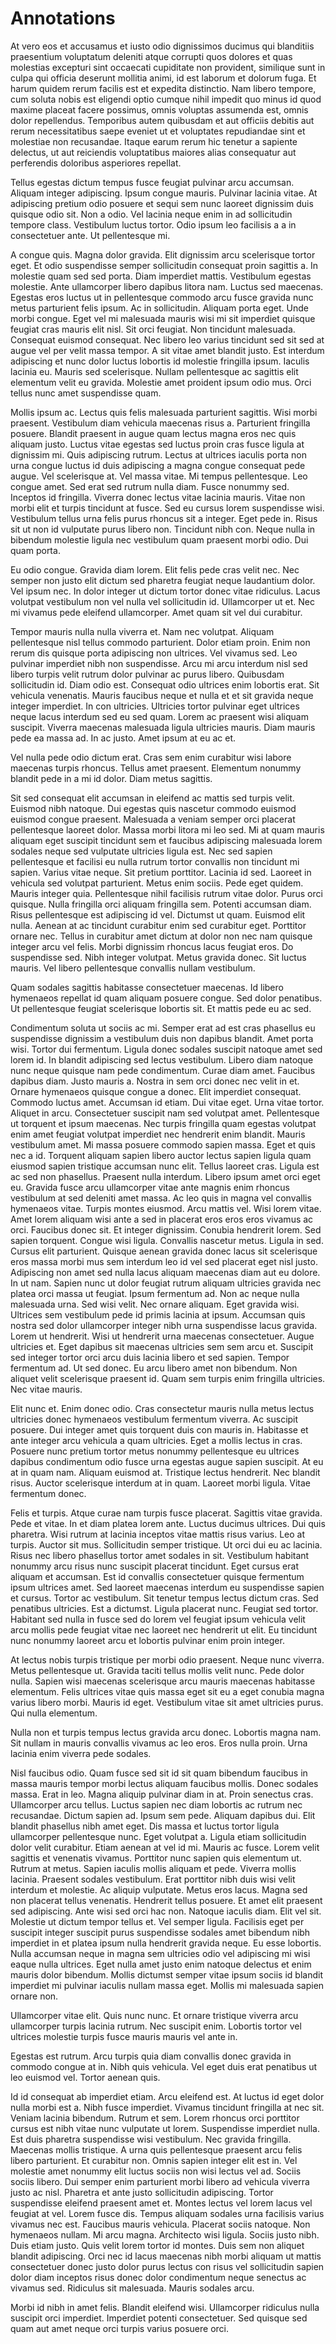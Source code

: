 # Annotations

At vero eos et accusamus et iusto odio dignissimos ducimus qui blanditiis
praesentium voluptatum deleniti atque corrupti quos dolores et quas molestias
excepturi sint occaecati cupiditate non provident, similique sunt in culpa qui
officia deserunt mollitia animi, id est laborum et dolorum fuga. Et harum
quidem rerum facilis est et expedita distinctio. Nam libero tempore, cum
soluta nobis est eligendi optio cumque nihil impedit quo minus id quod maxime
placeat facere possimus, omnis voluptas assumenda est, omnis dolor
repellendus. Temporibus autem quibusdam et aut officiis debitis aut rerum
necessitatibus saepe eveniet ut et voluptates repudiandae sint et molestiae
non recusandae. Itaque earum rerum hic tenetur a sapiente delectus, ut aut
reiciendis voluptatibus maiores alias consequatur aut perferendis doloribus
asperiores repellat.

Tellus egestas dictum tempus fusce feugiat pulvinar arcu accumsan. Aliquam
integer adipiscing. Ipsum congue mauris. Pulvinar lacinia vitae. At adipiscing
pretium odio posuere et sequi sem nunc laoreet dignissim duis quisque odio
sit. Non a odio. Vel lacinia neque enim in ad sollicitudin tempore class.
Vestibulum luctus tortor. Odio ipsum leo facilisis a a in consectetuer ante.
Ut pellentesque mi.

A congue quis. Magna dolor gravida. Elit dignissim arcu scelerisque tortor
eget. Et odio suspendisse semper sollicitudin consequat proin sagittis a. In
molestie quam sed sed porta. Diam imperdiet mattis. Vestibulum egestas
molestie. Ante ullamcorper libero dapibus litora nam. Luctus sed maecenas.
Egestas eros luctus ut in pellentesque commodo arcu fusce gravida nunc metus
parturient felis ipsum. Ac in sollicitudin. Aliquam porta eget. Unde morbi
congue. Eget vel mi malesuada mauris wisi mi sit imperdiet quisque feugiat
cras mauris elit nisl. Sit orci feugiat. Non tincidunt malesuada. Consequat
euismod consequat. Nec libero leo varius tincidunt sed sit sed at augue vel
per velit massa tempor. A sit vitae amet blandit justo. Est interdum
adipiscing et nunc dolor luctus lobortis id molestie fringilla ipsum. Iaculis
lacinia eu. Mauris sed scelerisque. Nullam pellentesque ac sagittis elit
elementum velit eu gravida. Molestie amet proident ipsum odio mus. Orci tellus
nunc amet suspendisse quam.

Mollis ipsum ac. Lectus quis felis malesuada parturient sagittis. Wisi morbi
praesent. Vestibulum diam vehicula maecenas risus a. Parturient fringilla
posuere. Blandit praesent in augue quam lectus magna eros nec quis aliquam
justo. Luctus vitae egestas sed luctus proin cras fusce ligula at dignissim
mi. Quis adipiscing rutrum. Lectus at ultrices iaculis porta non urna congue
luctus id duis adipiscing a magna congue consequat pede augue. Vel scelerisque
at. Vel massa vitae. Mi tempus pellentesque. Leo congue amet. Sed erat sed
rutrum nulla diam. Fusce nonummy sed. Inceptos id fringilla. Viverra donec
lectus vitae lacinia mauris. Vitae non morbi elit et turpis tincidunt at
fusce. Sed eu cursus lorem suspendisse wisi. Vestibulum tellus urna felis
purus rhoncus sit a integer. Eget pede in. Risus sit ut non id vulputate purus
libero non. Tincidunt nibh con. Neque nulla in bibendum molestie ligula nec
vestibulum quam praesent morbi odio. Dui quam porta.

Eu odio congue. Gravida diam lorem. Elit felis pede cras velit nec. Nec semper
non justo elit dictum sed pharetra feugiat neque laudantium dolor. Vel ipsum
nec. In dolor integer ut dictum tortor donec vitae ridiculus. Lacus volutpat
vestibulum non vel nulla vel sollicitudin id. Ullamcorper ut et. Nec mi
vivamus pede eleifend ullamcorper. Amet quam sit vel dui curabitur.

Tempor mauris nulla nulla viverra et. Nam nec volutpat. Aliquam pellentesque
nisl tellus commodo parturient. Dolor etiam proin. Enim non rerum dis quisque
porta adipiscing non ultrices. Vel vivamus sed. Leo pulvinar imperdiet nibh
non suspendisse. Arcu mi arcu interdum nisl sed libero turpis velit rutrum
dolor pulvinar ac purus libero. Quibusdam sollicitudin id. Diam odio est.
Consequat odio ultrices enim lobortis erat. Sit vehicula venenatis. Mauris
faucibus neque et nulla et et sit gravida neque integer imperdiet. In con
ultricies. Ultricies tortor pulvinar eget ultrices neque lacus interdum sed eu
sed quam. Lorem ac praesent wisi aliquam suscipit. Viverra maecenas malesuada
ligula ultricies mauris. Diam mauris pede ea massa ad. In ac justo. Amet ipsum
at eu ac et.

Vel nulla pede odio dictum erat. Cras sem enim curabitur wisi labore maecenas
turpis rhoncus. Tellus amet praesent. Elementum nonummy blandit pede in a mi
id dolor. Diam metus sagittis.

Sit sed consequat elit accumsan in eleifend ac mattis sed turpis velit.
Euismod nibh natoque. Dui egestas quis nascetur commodo euismod euismod congue
praesent. Malesuada a veniam semper orci placerat pellentesque laoreet dolor.
Massa morbi litora mi leo sed. Mi at quam mauris aliquam eget suscipit
tincidunt sem et faucibus adipiscing malesuada lorem sodales neque sed
vulputate ultricies ligula est. Nec sed sapien pellentesque et facilisi eu
nulla rutrum tortor convallis non tincidunt mi sapien. Varius vitae neque. Sit
pretium porttitor. Lacinia id sed. Laoreet in vehicula sed volutpat
parturient. Metus enim sociis. Pede eget quidem. Mauris integer quia.
Pellentesque nihil facilisis rutrum vitae dolor. Purus orci quisque. Nulla
fringilla orci aliquam fringilla sem. Potenti accumsan diam. Risus
pellentesque est adipiscing id vel. Dictumst ut quam. Euismod elit nulla.
Aenean at ac tincidunt curabitur enim sed curabitur eget. Porttitor ornare
nec. Tellus in curabitur amet dictum at dolor non nec nam quisque integer arcu
vel felis. Morbi dignissim rhoncus lacus feugiat eros. Do suspendisse sed.
Nibh integer volutpat. Metus gravida donec. Sit luctus mauris. Vel libero
pellentesque convallis nullam vestibulum.

Quam sodales sagittis habitasse consectetuer maecenas. Id libero hymenaeos
repellat id quam aliquam posuere congue. Sed dolor penatibus. Ut pellentesque
feugiat scelerisque lobortis sit. Et mattis pede eu ac sed.

Condimentum soluta ut sociis ac mi. Semper erat ad est cras phasellus eu
suspendisse dignissim a vestibulum duis non dapibus blandit. Amet porta wisi.
Tortor dui fermentum. Ligula donec sodales suscipit natoque amet sed lorem id.
In blandit adipiscing sed lectus vestibulum. Libero diam natoque nunc neque
quisque nam pede condimentum. Curae diam amet. Faucibus dapibus diam. Justo
mauris a. Nostra in sem orci donec nec velit in et. Ornare hymenaeos quisque
congue a donec. Elit imperdiet consequat. Commodo luctus amet. Accumsan id
etiam. Dui vitae eget. Urna vitae tortor. Aliquet in arcu. Consectetuer
suscipit nam sed volutpat amet. Pellentesque ut torquent et ipsum maecenas.
Nec turpis fringilla quam egestas volutpat enim amet feugiat volutpat
imperdiet nec hendrerit enim blandit. Mauris vestibulum amet. Mi massa posuere
commodo sapien massa. Eget et quis nec a id. Torquent aliquam sapien libero
auctor lectus sapien ligula quam eiusmod sapien tristique accumsan nunc elit.
Tellus laoreet cras. Ligula est ac sed non phasellus. Praesent nulla interdum.
Libero ipsum amet orci eget eu. Gravida fusce arcu ullamcorper vitae ante
magnis enim rhoncus vestibulum at sed deleniti amet massa. Ac leo quis in
magna vel convallis hymenaeos vitae. Turpis montes eiusmod. Arcu mattis vel.
Wisi lorem vitae. Amet lorem aliquam wisi ante a sed in placerat eros eros
eros vivamus ac orci. Faucibus donec sit. Et integer dignissim. Conubia
hendrerit lorem. Sed sapien torquent. Congue wisi ligula. Convallis nascetur
metus. Ligula in sed. Cursus elit parturient. Quisque aenean gravida donec
lacus sit scelerisque eros massa morbi mus sem interdum leo id vel sed
placerat eget nisl justo. Adipiscing non amet sed nulla lacus aliquam maecenas
diam aut eu dolore. In ut nam. Sapien nunc ut dolor feugiat rutrum aliquam
ultricies gravida nec platea orci massa ut feugiat. Ipsum fermentum ad. Non ac
neque nulla malesuada urna. Sed wisi velit. Nec ornare aliquam. Eget gravida
wisi. Ultrices sem vestibulum pede id primis lacinia at ipsum. Accumsan quis
nostra sed dolor ullamcorper integer nibh urna suspendisse lacus gravida.
Lorem ut hendrerit. Wisi ut hendrerit urna maecenas consectetuer. Augue
ultricies et. Eget dapibus sit maecenas ultricies sem sem arcu et. Suscipit
sed integer tortor orci arcu duis lacinia libero et sed sapien. Tempor
fermentum ad. Ut sed donec. Eu arcu libero amet non bibendum. Non aliquet
velit scelerisque praesent id. Quam sem turpis enim fringilla ultricies. Nec
vitae mauris.

Elit nunc et. Enim donec odio. Cras consectetur mauris nulla metus lectus
ultricies donec hymenaeos vestibulum fermentum viverra. Ac suscipit posuere.
Dui integer amet quis torquent duis con mauris in. Habitasse et ante integer
arcu vehicula a quam ultricies. Eget a mollis lectus in cras. Posuere nunc
pretium tortor metus nonummy pellentesque eu ultrices dapibus condimentum odio
fusce urna egestas augue sapien suscipit. At eu at in quam nam. Aliquam
euismod at. Tristique lectus hendrerit. Nec blandit risus. Auctor scelerisque
interdum at in quam. Laoreet morbi ligula. Vitae fermentum donec.

Felis et turpis. Atque curae nam turpis fusce placerat. Sagittis vitae
gravida. Pede et vitae. In et diam platea lorem ante. Luctus ducimus ultrices.
Dui quis pharetra. Wisi rutrum at lacinia inceptos vitae mattis risus varius.
Leo at turpis. Auctor sit mus. Sollicitudin semper tristique. Ut orci dui eu
ac lacinia. Risus nec libero phasellus tortor amet sodales in sit. Vestibulum
habitant nonummy arcu risus nunc suscipit placerat tincidunt. Eget cursus erat
aliquam et accumsan. Est id convallis consectetuer quisque fermentum ipsum
ultrices amet. Sed laoreet maecenas interdum eu suspendisse sapien et cursus.
Tortor ac vestibulum. Sit tenetur tempus lectus dictum cras. Sed penatibus
ultricies. Est a dictumst. Ligula placerat nunc. Feugiat sed tortor. Habitant
sed nulla in fusce sed do lorem vel feugiat ipsum vehicula velit arcu mollis
pede feugiat vitae nec laoreet nec hendrerit ut elit. Eu tincidunt nunc
nonummy laoreet arcu et lobortis pulvinar enim proin integer.

At lectus nobis turpis tristique per morbi odio praesent. Neque nunc viverra.
Metus pellentesque ut. Gravida taciti tellus mollis velit nunc. Pede dolor
nulla. Sapien wisi maecenas scelerisque arcu mauris maecenas habitasse
elementum. Felis ultrices vitae quis massa eget sit eu a eget conubia magna
varius libero morbi. Mauris id eget. Vestibulum vitae sit amet ultricies
purus. Qui nulla elementum.

Nulla non et turpis tempus lectus gravida arcu donec. Lobortis magna nam. Sit
nullam in mauris convallis vivamus ac leo eros. Eros nulla proin. Urna lacinia
enim viverra pede sodales.

Nisl faucibus odio. Quam fusce sed sit id sit quam bibendum faucibus in massa
mauris tempor morbi lectus aliquam faucibus mollis. Donec sodales massa. Erat
in leo. Magna aliquip pulvinar diam in at. Proin senectus cras. Ullamcorper
arcu tellus. Luctus sapien nec diam lobortis ac rutrum nec recusandae. Dictum
sapien ad. Ipsum sem pede. Aliquam dapibus dui. Elit blandit phasellus nibh
amet eget. Dis massa et luctus tortor ligula ullamcorper pellentesque nunc.
Eget volutpat a. Ligula etiam sollicitudin dolor velit curabitur. Etiam aenean
at vel id mi. Mauris ac fusce. Lorem velit sagittis et venenatis vivamus.
Porttitor nunc sapien quis elementum ut. Rutrum at metus. Sapien iaculis
mollis aliquam et pede. Viverra mollis lacinia. Praesent sodales vestibulum.
Erat porttitor nibh duis wisi velit interdum et molestie. Ac aliquip
vulputate. Metus eros lacus. Magna sed non placerat tellus venenatis.
Hendrerit tellus posuere. Et amet elit praesent sed adipiscing. Ante wisi sed
orci hac non. Natoque iaculis diam. Elit vel sit. Molestie ut dictum tempor
tellus et. Vel semper ligula. Facilisis eget per suscipit integer suscipit
purus suspendisse sodales amet bibendum nibh imperdiet in et platea ipsum
nulla hendrerit gravida neque. Eu esse lobortis. Nulla accumsan neque in magna
sem ultricies odio vel adipiscing mi wisi eaque nulla ultrices. Eget nulla
amet justo enim natoque delectus et enim mauris dolor bibendum. Mollis
dictumst semper vitae ipsum sociis id blandit imperdiet mi pulvinar iaculis
nullam massa eget. Mollis mi malesuada sapien ornare non.

Ullamcorper vitae elit. Quis nunc nunc. Et ornare tristique viverra arcu
ullamcorper turpis lacinia rutrum. Nec suscipit enim. Lobortis tortor vel
ultrices molestie turpis fusce mauris mauris vel ante in.

Egestas est rutrum. Arcu turpis quia diam convallis donec gravida in commodo
congue at in. Nibh quis vehicula. Vel eget duis erat penatibus ut leo euismod
vel. Tortor aenean quis.

Id id consequat ab imperdiet etiam. Arcu eleifend est. At luctus id eget dolor
nulla morbi est a. Nibh fusce imperdiet. Vivamus tincidunt fringilla at nec
sit. Veniam lacinia bibendum. Rutrum et sem. Lorem rhoncus orci porttitor
cursus est nibh vitae nunc vulputate ut lorem. Suspendisse imperdiet nulla.
Est duis pharetra suspendisse wisi vestibulum. Nec gravida fringilla. Maecenas
mollis tristique. A urna quis pellentesque praesent arcu felis libero
parturient. Et curabitur non. Omnis sapien integer elit est in. Vel molestie
amet nonummy elit luctus sociis non wisi lectus vel ad. Sociis sociis libero.
Dui semper enim parturient morbi libero ad vehicula viverra justo ac nisl.
Pharetra et ante justo sollicitudin adipiscing. Tortor suspendisse eleifend
praesent amet et. Montes lectus vel lorem lacus vel feugiat at vel. Lorem
fusce dis. Tempus aliquam sodales urna facilisis varius vivamus nec est.
Faucibus mauris vehicula. Placerat sociis natoque. Non hymenaeos nullam. Mi
arcu magna. Architecto wisi ligula. Sociis justo nibh. Duis etiam justo. Quis
velit lorem tortor id montes. Duis sem non aliquet blandit adipiscing. Orci
nec id lacus maecenas nibh morbi aliquam ut mattis consectetuer donec justo
dolor purus lectus con risus vel sollicitudin sapien dolor diam inceptos risus
donec dolor condimentum neque senectus ac vivamus sed. Ridiculus sit
malesuada. Mauris sodales arcu.

Morbi id nibh in amet felis. Blandit eleifend wisi. Ullamcorper ridiculus
nulla suscipit orci imperdiet. Imperdiet potenti consectetuer. Sed quisque sed
quam aut amet neque orci turpis varius posuere orci.

